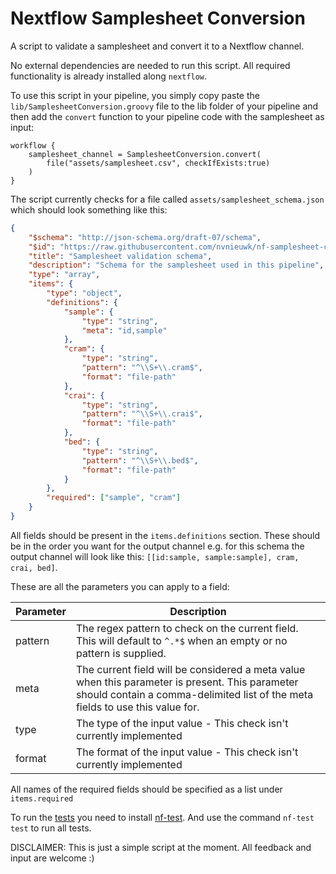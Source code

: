 # Nextflow Samplesheet Conversion
A script to validate a samplesheet and convert it to a Nextflow channel.

No external dependencies are needed to run this script. All required functionality is already installed along `nextflow`.

To use this script in your pipeline, you simply copy paste the `lib/SamplesheetConversion.groovy` file to the lib folder of your pipeline and then add the `convert` function to your pipeline code with the samplesheet as input:

```nextflow
workflow {
    samplesheet_channel = SamplesheetConversion.convert(
        file("assets/samplesheet.csv", checkIfExists:true)
    )
}
```

The script currently checks for a file called `assets/samplesheet_schema.json` which should look something like this:

```json
{
    "$schema": "http://json-schema.org/draft-07/schema",
    "$id": "https://raw.githubusercontent.com/nvnieuwk/nf-samplesheet-conversion/master/assets/samplesheet_schema.json",
    "title": "Samplesheet validation schema",
    "description": "Schema for the samplesheet used in this pipeline",
    "type": "array",
    "items": {
        "type": "object",
        "definitions": {
            "sample": {
                "type": "string",
                "meta": "id,sample"
            },
            "cram": {
                "type": "string",
                "pattern": "^\\S+\\.cram$",
                "format": "file-path"
            },
            "crai": {
                "type": "string",
                "pattern": "^\\S+\\.crai$",
                "format": "file-path"
            },
            "bed": {
                "type": "string",
                "pattern": "^\\S+\\.bed$",
                "format": "file-path"
            }
        },
        "required": ["sample", "cram"]
    }
}
```

All fields should be present in the `items.definitions` section. These should be in the order you want for the output channel e.g. for this schema the output channel will look like this: `[[id:sample, sample:sample], cram, crai, bed]`.

These are all the parameters you can apply to a field:

| Parameter | Description |
|-----------|-------------|
| pattern | The regex pattern to check on the current field. This will default to `^.*$` when an empty or no pattern is supplied. |
| meta | The current field will be considered a meta value when this parameter is present. This parameter should contain a comma-delimited list of the meta fields to use this value for. |
| type | The type of the input value - This check isn't currently implemented |
| format | The format of the input value - This check isn't currently implemented |

All names of the required fields should be specified as a list under `items.required`

To run the [tests](tests/) you need to install [nf-test](https://github.com/askimed/nf-test). And use the command `nf-test test` to run all tests.

DISCLAIMER: This is just a simple script at the moment. All feedback and input are welcome :)
